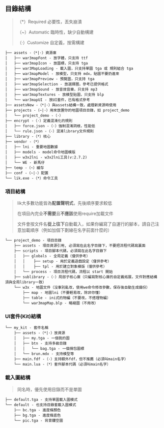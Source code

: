 ## 目錄結構

> （*）Required 必要性，丟失崩潰
>
> （~）Automatic 臨時性，缺少自動構建
>
> （·）Customize 自定義，按需構建

```text
├── assets -（*|·）資源庫
│   ├── war3mapFont - 放字體，只支持 ttf
│   ├── war3mapIcon - 放圖標，只支持 tga
│   ├── war3MapLoading - 載入圖，只支持單圖 tga 或 規則組合 tga
│   ├── war3mapModel - 放模型，只支持 mdx，貼圖不要扔進來
│   ├── war3mapPreview - 預覽圖，只支持 tga
│   ├── war3mapSelection - 放選擇圈，參考已提供格式
│   ├── war3mapSound - 放音效音樂，只支持 mp3
│   ├── war3mapTextures - 放模型貼圖，只支持 blp
│   └── war3mapUI - 放UI套件，已有格式參考
├── assetsNew -（*|·）與assets結構一致，處理新資源時使用
├── projects -（~|·）用來放置你的地圖項目目錄，如 project_demo
│   └── project_demo -（·）
├── encrypt -（·）定義混淆化的規則
│   ├── force.json -（·）強制混淆詞根，性能低
│   └── rule.json -（·）混淆library文件規則
├── library -（*）核心
├── vendor -（*）
│   ├── lni - 重要地圖數據
│   ├── models - model命令地圖模版
│   ├── w3x2lni - w3x2lni工具(v:2.7.2)
│   └── WE - 新馬仔
├── temp -（~）緩存
├── conf -（~|·）配置
└── lik.exe -（*）命令工具
```

### 項目結構

> lik大多數功能皆為**配置聲明式**，先後順序要求較低
>
> 在項目內完全**不需要**且**不應該**使用require加載文件
>
> 文件會按文件名**從上往下**自動載入，如果你編寫了自運行的腳本，請自己注意加載順序（例如加個下劃線在名字前面什麼的）

```
└── project_demo - 項目目錄
    ├── assets - 項目資源引用, 必須寫在此名字目錄下，不要把流程代碼寫裏面
    ├── scripts - 項目腳本代碼，必須寫在此名字目錄下
    │   ├── globals - 全局定義（僅供參考）
    │   │    ├── setup - 用於定義遊戲設定（僅供參考）
    │   │    ├── tpl - 用於建立對象模版（僅供參考）
    │   └── process - 項目流程代碼，流程以 start 開始
    ├── sublibrary -（·）局部子核心庫（只編寫對核心庫的自定義拓展，文件對應結構須與全局library一致）
    └── w3x - 地圖文件（沒事別亂改，使用we命令修改參數，保存後自動生成備份）
        ├── map - 地圖lni（不要輕易改，除非你懂）
        ├── table - ini式的物編（不要改，不搭理物編）
        └── war3mapMap.blp - 略縮圖（不用改）
```

### UI套件(Kit)結構

```
└── my_kit - 套件名稱
    ├── assets -（*|·）放資源
    │   ├── my.tga - 一個我的圖
    │   ├── btn - 支持多級目錄
    │   │   └── bag.tga - 一個揹包圖標
    │   └── brun.mdx - 支持模型等
    ├── main.fdf -（·）支持額外fdf，但不推薦（必須叫main名字）
    └── main.lua -（*）套件腳本代碼（必須叫main名字）
```

### 載入圖結構

> 同名時，優先使用目錄而不是單圖

```
├── default.tga - 支持單圖載入圖模式
└── default - 也支持目錄套載入圖模式
    ├── bc.tga - 進度條顏色
    ├── bg.tga - 進度條底色
    └── pic.tga - 背景鏤空圖
```
